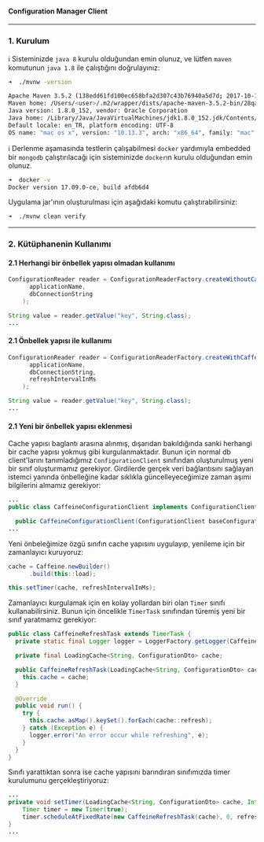 #### Configuration Manager Client

---


### 1. Kurulum

ℹ️ Sisteminizde `java 8` kurulu olduğundan emin olunuz, ve lütfen `maven` komutunun `java 1.8` ile çalıştığını doğrulayınız:

```bash
➜  ./mvnw -version

Apache Maven 3.5.2 (138edd61fd100ec658bfa2d307c43b76940a5d7d; 2017-10-18T10:58:13+03:00)
Maven home: /Users/<user>/.m2/wrapper/dists/apache-maven-3.5.2-bin/28qa8v9e2mq69covern8vmdkj0/apache-maven-3.5.2
Java version: 1.8.0_152, vendor: Oracle Corporation
Java home: /Library/Java/JavaVirtualMachines/jdk1.8.0_152.jdk/Contents/Home/jre
Default locale: en_TR, platform encoding: UTF-8
OS name: "mac os x", version: "10.13.3", arch: "x86_64", family: "mac"
```

ℹ️ Derlenme aşamasında testlerin çalışabilmesi `docker` yardımıyla embedded bir `mongodb` çalıştırılacağı için sisteminizde `docker`ın kurulu olduğundan emin olunuz.

```bash
➜  docker -v      
Docker version 17.09.0-ce, build afdb6d4
```


Uygulama jar'ının oluşturulması için aşağıdaki komutu çalıştırabilirsiniz:

```bash
➜  ./mvnw clean verify
```

---

### 2. Kütüphanenin Kullanımı

#### 2.1 Herhangi bir önbellek yapısı olmadan kullanımı

```java
ConfigurationReader reader = ConfigurationReaderFactory.createWithoutCache(
      applicationName,
      dbConnectionString
    );

String value = reader.getValue("key", String.class);
...

```


#### 2.1 Önbellek yapısı ile kullanımı

```java
ConfigurationReader reader = ConfigurationReaderFactory.createWithCaffeine(
      applicationName,
      dbConnectionString,
      refreshIntervalInMs
    );

String value = reader.getValue("key", String.class);
...

```


#### 2.1 Yeni bir önbellek yapısı eklenmesi

Cache yapısı baglantı arasına alınmış, dışarıdan bakıldığında sanki herhangi bir cache yapısı yokmuş gibi kurgulanmaktadır. Bunun için normal db client'larını tanımladığımız `ConfigurationClient` sınıfından oluşturulmuş yeni bir sınıf oluşturmamız gerekiyor.  Girdilerde gerçek veri bağlantısını sağlayan istemci yanında önbelleğine kadar sıklıkla güncelleyeceğimize zaman aşımı bilgilerini almamız gerekiyor:

```java
...
public class CaffeineConfigurationClient implements ConfigurationClient {

  public CaffeineConfigurationClient(ConfigurationClient baseConfigurationClient, Integer refreshIntervalInMs) {
...

```

Yeni önbeleğimize özgü sınıfın cache yapısını uygulayıp, yenileme için bir zamanlayıcı kuruyoruz:

```java
cache = Caffeine.newBuilder()
      .build(this::load);

this.setTimer(cache, refreshIntervalInMs);
```

Zamanlayıcı kurgulamak için en kolay yollardan biri olan `Timer` sınıfı kullanabilirsiniz. Bunun için öncelikle `TimerTask` sınıfından türemiş yeni bir sınıf yaratmamız gerekiyor:

```java
public class CaffeineRefreshTask extends TimerTask {
  private static final Logger logger = LoggerFactory.getLogger(CaffeineRefreshTask.class);

  private final LoadingCache<String, ConfigurationDto> cache;

  public CaffeineRefreshTask(LoadingCache<String, ConfigurationDto> cache) {
    this.cache = cache;
  }

  @Override
  public void run() {
    try {
      this.cache.asMap().keySet().forEach(cache::refresh);
    } catch (Exception e) {
      logger.error("An error occur while refreshing", e);
    }
  }
}
```

Sınıfı yarattıktan sonra ise cache yapısını barındıran sınıfımızda timer kurulumunu gerçekleştiriyoruz:

```java
...
private void setTimer(LoadingCache<String, ConfigurationDto> cache, Integer refreshIntervalInMs) {
	Timer timer = new Timer(true);
	timer.scheduleAtFixedRate(new CaffeineRefreshTask(cache), 0, refreshIntervalInMs);
}
...
```





